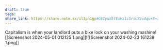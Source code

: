```yaml
---
draft: true
tags: 
share_link: https://share.note.sx/il3ph1gp#OEIyNd5YEzHz1iSrsUXzvAqu+X+JkI3fRzFpdiWmk8g
---
```

Capitalism is when your landlord puts a bike lock on your washing mashine![[Screenshot 2024-05-01 012125 1.png]]![[Screenshot 2024-02-23 161238 1.png]]